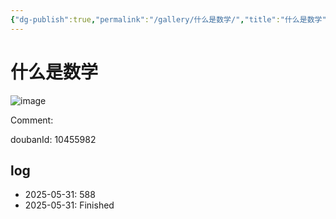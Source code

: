```yaml
---
{"dg-publish":true,"permalink":"/gallery/什么是数学/","title":"什么是数学","created":"2025-06-25T14:18:44.914+08:00"}
---
```



# 什么是数学

![image](https://hiraeth-picbed.oss-cn-beijing.aliyuncs.com/20250531155213.webp)

Comment: 



doubanId: 10455982

## log

- 2025-05-31: 588
- 2025-05-31: Finished
